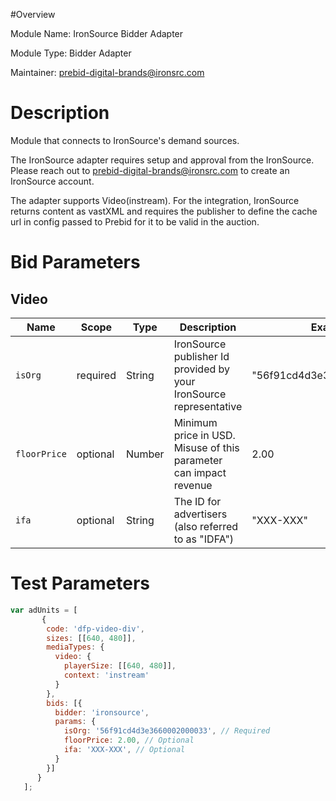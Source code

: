 #Overview

Module Name: IronSource Bidder Adapter

Module Type: Bidder Adapter

Maintainer: prebid-digital-brands@ironsrc.com


# Description

Module that connects to IronSource's demand sources.

The IronSource adapter requires setup and approval from the IronSource. Please reach out to prebid-digital-brands@ironsrc.com to create an IronSource account.

The adapter supports Video(instream). For the integration, IronSource returns content as vastXML and requires the publisher to define the cache url in config passed to Prebid for it to be valid in the auction.

# Bid Parameters
## Video

| Name | Scope | Type | Description | Example
| ---- | ----- | ---- | ----------- | -------
| `isOrg` | required | String |  IronSource publisher Id provided by your IronSource representative  | "56f91cd4d3e3660002000033"
| `floorPrice` | optional | Number |  Minimum price in USD. Misuse of this parameter can impact revenue | 2.00
| `ifa` | optional | String |  The ID for advertisers (also referred to as "IDFA")  | "XXX-XXX"

# Test Parameters
```javascript
var adUnits = [
       {
        code: 'dfp-video-div',
        sizes: [[640, 480]],
        mediaTypes: {
          video: {
            playerSize: [[640, 480]],
            context: 'instream'
          }
        },
        bids: [{
          bidder: 'ironsource',
          params: {
            isOrg: '56f91cd4d3e3660002000033', // Required
            floorPrice: 2.00, // Optional
            ifa: 'XXX-XXX', // Optional
          }
        }]
      }
   ];
```
